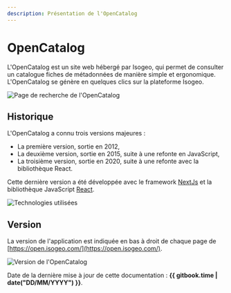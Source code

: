 ```yaml
---
description: Présentation de l'OpenCatalog
---
```


# OpenCatalog

L'OpenCatalog est un site web hébergé par Isogeo, qui permet de consulter un catalogue fiches de métadonnées de manière simple et ergonomique. L'OpenCatalog se génère en quelques clics sur la plateforme Isogeo.

![Page de recherche de l'OpenCatalog](/assets/historic/opencatalog_search_page.png)

## Historique

L'OpenCatalog a connu trois versions majeures :

* La première version, sortie en 2012,
* La deuxième version, sortie en 2015, suite à une refonte en JavaScript,
* La troisième version, sortie en 2020, suite à une refonte avec la bibliothèque React.

Cette dernière version a été développée avec le framework [NextJs](https://nextjs.org/) et la bibliothèque JavaScript [React](https://fr.reactjs.org/). 

![Technologies utilisées](/assets/historic/technologies_used.png)

## Version

La version de l'application est indiquée en bas à droit de chaque page de [https://open.isogeo.com/](https://open.isogeo.com/).

![Version de l'OpenCatalog](/assets/historic/version_oc.png)

Date de la dernière mise à jour de cette documentation : **{{ gitbook.time | date("DD/MM/YYYY") }}**.
